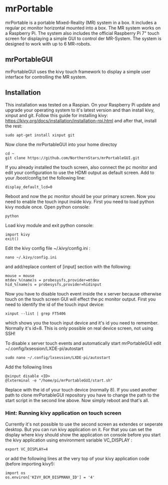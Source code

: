 # mrPortable
mrPortable is a portable Mixed-Reality (MR) system in a box. It includes a regular pc monitor horizontal mounted into a box.
The MR system works on a Raspberry Pi. The system also includes the official Raspberry Pi 7" touch screen for displaying a simple GUI to control der MR-System.
The system is designed to work with up to 6 MR-robots.

## mrPortableGUI
mrPortableGUI uses the kivy touch framework to display a simple user interface for controlling the MR system.

## Installation
This installation was tested on a Raspian.
On your Raspberry Pi update and upgrade your operating system to it's latest version and than install kivy, xinput and git.
Follow this guide for installing kivy: https://kivy.org/docs/installation/installation-rpi.html and after that, install the rest:

    sudo apt-get install xinput git

Now clone the mrPortableGUI into your home directoy

    cd ~
    git clone https://github.com/NorthernStars/mrPortableGUI.git

If you already installed the touch screen, also connect the pc monitor and edit your configuration to use the HDMI output as default screen.
Add to your /boot/config.txt the following line:

    display_default_lcd=0

Reboot and now the pc monitor should be your primary screen.
Now you need to enable the touch input inside kivy.
First you need to load python kivy module once. Open python console:

    python
    
Load kivy module and exit python console:

    import kivy
    exit()

Edit the kivy config file ~/.kivy/config.ini :

    nano ~/.kivy/config.ini

and add/replace content of [input] section with the following:

    mouse = mouse
    mtdev_%(name)s = probesysfs,provider=mtdev
    hid_%(name)s = probesysfs,provider=hidinput

Now you have to disable touch event inside the x server because otherwise touch on the touch screen GUI will effect the pc monitor output. First you need to identify the id of the touch input device:

    xinput --list | grep FT5406

which shows you the touch input device and it's id you need to remember. Normally it's id=8. This is only possible on real device screen, not using SSH!

To disable x server touch events and automatically start mrPortableGUI edit ~/.config/lxsession/LXDE-pi/autostart

    sudo nano ~/.config/lxsession/LXDE-pi/autostart

Add the following lines

    @xinput disable <ID>
    @lxterminal -e "/home/pi/mrPortableGUI/start.sh"

Replace <ID> with the id of your touch device (normally 8). If you used another path to clone mrPortableGUI repository you have to change the path to the start script in the second line above.
Now simply reboot and that's all.


### Hint: Running kivy application on touch screen
Currently it's not possible to use the second screen as extendes or seperate desktop. But you can run kivy application on it.
For that you can set the display where kivy should show the application on console before you start the kivy application using environment variable VC_DISPLAY :

    export VC_DISPLAY=4

or add the following lines at the very top of your kivy application code (before importing kivy!):

    import os
    os.environ['KIVY_BCM_DISPMANX_ID'] = '4'

